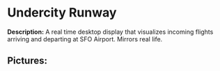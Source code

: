 # Undercity Runway

**Description:** A real time desktop display that visualizes incoming flights arriving and departing at SFO Airport. Mirrors real life.

## Pictures:
